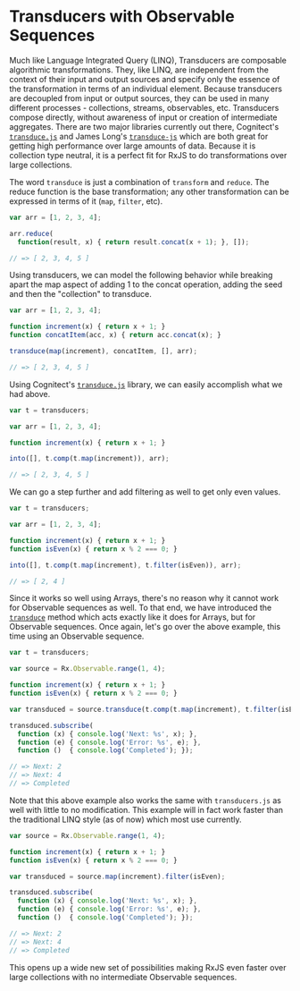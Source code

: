 # Transducers with Observable Sequences #

Much like Language Integrated Query (LINQ), Transducers are composable algorithmic transformations. They, like LINQ, are independent from the context of their input and output sources and specify only the essence of the transformation in terms of an individual element. Because transducers are decoupled from input or output sources, they can be used in many different processes - collections, streams, observables, etc. Transducers compose directly, without awareness of input or creation of intermediate aggregates.  There are two major libraries currently out there, Cognitect's [`transduce.js`](https://github.com/cognitect-labs/transducers-js) and James Long's [`transduce-js`](https://github.com/jlongster/transducers.js) which are both great for getting high performance over large amounts of data.  Because it is collection type neutral, it is a perfect fit for RxJS to do transformations over large collections.

The word `transduce` is just a combination of `transform` and `reduce`. The reduce function is the base transformation; any other transformation can be expressed in terms of it (`map`, `filter`, etc).
```js
var arr = [1, 2, 3, 4];

arr.reduce(
  function(result, x) { return result.concat(x + 1); }, []);

// => [ 2, 3, 4, 5 ]
```

Using transducers, we can model the following behavior while breaking apart the map aspect of adding 1 to the concat operation, adding the seed and then the "collection" to transduce.

```js
var arr = [1, 2, 3, 4];

function increment(x) { return x + 1; }
function concatItem(acc, x) { return acc.concat(x); }

transduce(map(increment), concatItem, [], arr);

// => [ 2, 3, 4, 5 ]
```

Using Cognitect's [`transduce.js`](https://github.com/cognitect-labs/transducers-js) library, we can easily accomplish what we had above.  

```js
var t = transducers;

var arr = [1, 2, 3, 4];

function increment(x) { return x + 1; }

into([], t.comp(t.map(increment)), arr);

// => [ 2, 3, 4, 5 ]
```

We can go a step further and add filtering as well to get only even values.

```js
var t = transducers;

var arr = [1, 2, 3, 4];

function increment(x) { return x + 1; }
function isEven(x) { return x % 2 === 0; }

into([], t.comp(t.map(increment), t.filter(isEven)), arr);

// => [ 2, 4 ]
```

Since it works so well using Arrays, there's no reason why it cannot work for Observable sequences as well.  To that end, we have introduced the [`transduce`](https://github.com/Reactive-Extensions/RxJS/tree/master/doc/api/core/operators/transduce.md) method which acts exactly like it does for Arrays, but for Observable sequences.  Once again, let's go over the above example, this time using an Observable sequence.

```js
var t = transducers;

var source = Rx.Observable.range(1, 4);

function increment(x) { return x + 1; }
function isEven(x) { return x % 2 === 0; }

var transduced = source.transduce(t.comp(t.map(increment), t.filter(isEven)));

transduced.subscribe(
  function (x) { console.log('Next: %s', x); },
  function (e) { console.log('Error: %s', e); },
  function ()  { console.log('Completed'); });

// => Next: 2
// => Next: 4
// => Completed
```

Note that this above example also works the same with `transducers.js` as well with little to no modification.  This example will in fact work faster than the traditional LINQ style (as of now) which most use currently.

```js
var source = Rx.Observable.range(1, 4);

function increment(x) { return x + 1; }
function isEven(x) { return x % 2 === 0; }

var transduced = source.map(increment).filter(isEven);

transduced.subscribe(
  function (x) { console.log('Next: %s', x); },
  function (e) { console.log('Error: %s', e); },
  function ()  { console.log('Completed'); });

// => Next: 2
// => Next: 4
// => Completed
```

This opens up a wide new set of possibilities making RxJS even faster over large collections with no intermediate Observable sequences.